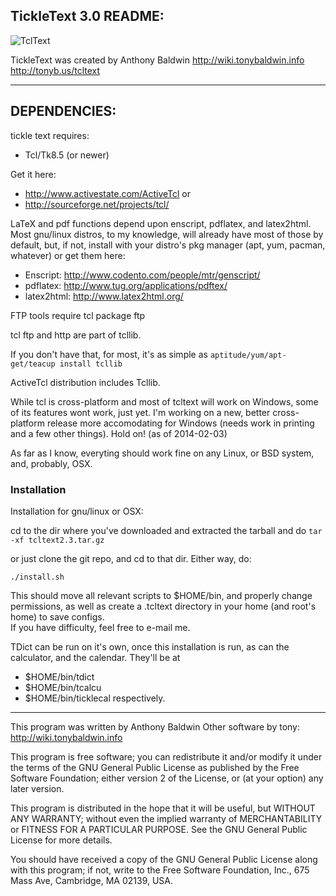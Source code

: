 TickleText 3.0 README:
----
  
![TclText](http://tonybaldwin.homelinux.net/images/tcltext020314204513.jpg)

TickleText was created by Anthony Baldwin 
http://wiki.tonybaldwin.info
http://tonyb.us/tcltext

----

## DEPENDENCIES:

tickle text requires:

* Tcl/Tk8.5 (or newer)

Get it here:
* http://www.activestate.com/ActiveTcl
or
* http://sourceforge.net/projects/tcl/

LaTeX and pdf functions depend upon enscript, pdflatex, and latex2html.
Most gnu/linux distros, to my knowledge, will already have most of those
by default, but, if not, install with your distro's pkg manager
(apt, yum, pacman, whatever) or get them here:

* Enscript: http://www.codento.com/people/mtr/genscript/
* pdflatex: http://www.tug.org/applications/pdftex/
* latex2html: http://www.latex2html.org/

FTP tools require tcl package ftp

tcl ftp and http are part of tcllib.

If you don't have that, for most, it's as simple as
`aptitude/yum/apt-get/teacup install tcllib`

ActiveTcl distribution includes Tcllib.

While tcl is cross-platform and most of tcltext will work on Windows,
some of its features wont work, just yet. I'm working on a new, better cross-platform release
more accomodating for Windows (needs work in printing and a few other things).
Hold on! (as of 2014-02-03)

As far as I know, everyting should work fine on any Linux,
or BSD system, and, probably, OSX.

### Installation

Installation for gnu/linux or OSX:

cd to the dir where you've downloaded
and extracted the tarball and do 
`tar -xf tcltext2.3.tar.gz`

or just clone the git repo, and cd to that dir.
Either way, do:

`./install.sh`

This should move all relevant scripts to
$HOME/bin, and properly change permissions,
as well as create a .tcltext directory in your home (and root's home)
to save configs.  
If you have difficulty, feel free to e-mail me.

TDict can be run on it's own, once this installation is run, as can the calculator,
and the calendar.
They'll be at 
* $HOME/bin/tdict
* $HOME/bin/tcalcu
* $HOME/bin/ticklecal
respectively.

----
This program was written by Anthony Baldwin
Other software by tony: http://wiki.tonybaldwin.info

This program is free software; you can redistribute it and/or modify
it under the terms of the GNU General Public License as published by
the Free Software Foundation; either version 2 of the License, or
(at your option) any later version.

This program is distributed in the hope that it will be useful,
but WITHOUT ANY WARRANTY; without even the implied warranty of
MERCHANTABILITY or FITNESS FOR A PARTICULAR PURPOSE.  See the
GNU General Public License for more details.

You should have received a copy of the GNU General Public License
along with this program; if not, write to the Free Software
Foundation, Inc., 675 Mass Ave, Cambridge, MA 02139, USA.

